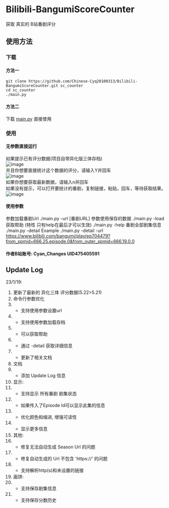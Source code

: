 # Bilibili-BangumiScoreCounter
获取 真实的 B站番剧评分

## 使用方法  
### 下载
#### 方法一
    git clone https://github.com/Chinese-Cyq20100313/Bilibili-BangumiScoreCounter.git sc_counter
    cd sc_counter
    ./main.py

#### 方法二
下载 [main.py](main.py) 直接使用

### 使用

#### 无参数直接运行
如果提示已有评分数据(项目自带异化版三体存档)  
![image](https://user-images.githubusercontent.com/68551684/213120402-0caa1565-7236-435d-a66e-a43b9435cff8.png)  
并且你想要直接统计这个数据的评分，请输入Y并回车  
![image](https://user-images.githubusercontent.com/68551684/213120817-0181df13-af33-4aee-821a-4127b15ddd7a.png)  
如果你想要获取最新数据，请输入n并回车  
如果没有提示，可以打开要统计的番剧，复制链接，粘贴，回车，等待获取结果。
![image](https://user-images.githubusercontent.com/68551684/213110498-c72a9aa0-0376-4eb3-8e3e-b55b589b7fba.png)

#### 使用参数
参数加载番剧Url
    ./main.py -url [番剧URL]
参数使用保存的数据
    ./main.py -load
获取帮助 (特性 只有help在最后才可以生效)
    ./main.py -help
番剧全部剧集信息
    ./main.py -detail
Example
    ./main.py -detail -url https://www.bilibili.com/bangumi/play/ep704479?from_spmid=666.25.episode.0&from_outer_spmid=666.19.0.0

#### 作者B站账号: Cyan_Changes UID475405591

## Update Log
23/1/19: 
1. 更新了最新的 异化三体 评分数据(5.22>5.21)
2. 命令行参数优化
3.  - 支持使用参数设置url
4.  - 支持使用参数加载存档
5.  - 可以获取帮助
6.  - 通过 -detail 获取详细信息
7.  - 更新了相关文档
8. 文档
9.  - 添加 Update Log 信息
10. 显示:
11.  - 支持显示 所有番剧 剧集状态
12.  - 如果传入了Episode Id可以显示此集的信息
13.  - 优化颜色和缩进, 增强可读性
14.  - 显示更多信息
15. 其他:
16.  - 修复无法自动生成 Season Url 的问题
17.  - 修复自动生成的 Url 不包含 'https://' 的问题
18.  - 支持解析http(s)和未设置的链接
19. 画饼:
20.  - 支持保存剧集信息
21.  - 支持保存分数历史